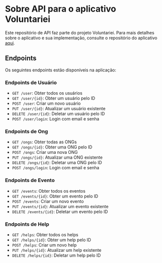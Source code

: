 # Sobre API para o aplicativo Voluntariei
Este repositório de API faz parte do projeto Voluntariei. 
Para mais detalhes sobre o aplicativo e sua implementação, consulte o repositório do aplicativo [aqui](https://github.com/seuusuario/repo-do-aplicativo).
## Endpoints

Os seguintes endpoints estão disponíveis na aplicação:

### Endpoints de Usuário

- `GET /user`: Obter todos os usuários
- `GET /user/{id}`: Obter um usuário pelo ID
- `POST /user`: Criar um novo usuário
- `PUT /user/{id}`: Atualizar um usuário existente
- `DELETE /user/{id}`: Deletar um usuário pelo ID
- `POST /user/login`: Login com email e senha

### Endpoints de Ong

- `GET /ongs`: Obter todas as ONGs
- `GET /ongs/{id}`: Obter uma ONG pelo ID
- `POST /ongs`: Criar uma nova ONG
- `PUT /ongs/{id}`: Atualizar uma ONG existente
- `DELETE /ongs/{id}`: Deletar uma ONG pelo ID
- `POST /ongs/login`: Login com email e senha

### Endpoints de Evento

- `GET /events`: Obter todos os eventos
- `GET /events/{id}`: Obter um evento pelo ID
- `POST /events`: Criar um novo evento
- `PUT /events/{id}`: Atualizar um evento existente
- `DELETE /events/{id}`: Deletar um evento pelo ID

### Endpoints de Help

- `GET /helps`: Obter todos os helps
- `GET /helps/{id}`: Obter um help pelo ID
- `POST /helps`: Criar um novo help
- `PUT /helps/{id}`: Atualizar um help existente
- `DELETE /helps/{id}`: Deletar um help pelo ID
